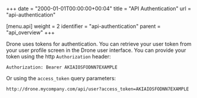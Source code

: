 +++
date = "2000-01-01T00:00:00+00:04"
title = "API Authentication"
url = "api-authentication"

[menu.api]
  weight = 2
  identifier = "api-authentication"
  parent = "api_overview"
+++

Drone uses tokens for authentication. You can retrieve your user token from your user profile screen in the Drone user interface. You can provide your token using the http `Authorization` header:

```
Authorization: Bearer AKIAIOSFODNN7EXAMPLE
```

Or using the `access_token` query parameters:

```
http://drone.mycompany.com/api/user?access_token=AKIAIOSFODNN7EXAMPLE
```
